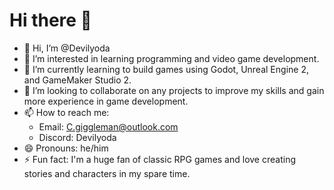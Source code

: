 # Hi there 👋

- 👋 Hi, I’m @Devilyoda
- 👀 I’m interested in learning programming and video game development.
- 🌱 I’m currently learning to build games using Godot, Unreal Engine 2, and GameMaker Studio 2.
- 💞️ I’m looking to collaborate on any projects to improve my skills and gain more experience in game development.
- 📫 How to reach me:
  - Email: [C.giggleman@outlook.com](mailto:C.giggleman@outlook.com)
  - Discord: Devilyoda
- 😄 Pronouns: he/him
- ⚡ Fun fact: I'm a huge fan of classic RPG games and love creating stories and characters in my spare time.

<!---
Devilyoda/Devilyoda is a ✨ special ✨ repository because its `README.md` (this file) appears on your GitHub profile.
You can click the Preview link to take a look at your changes.
--->
